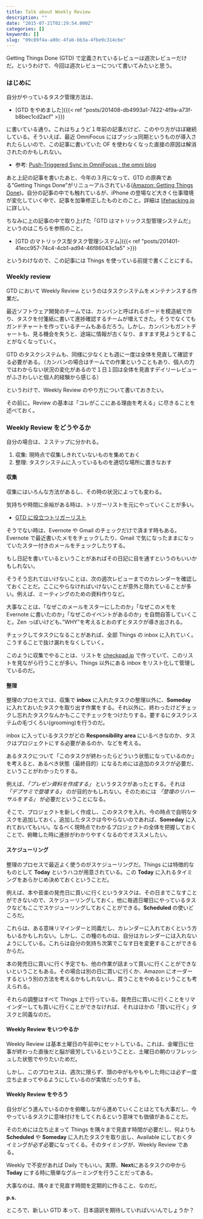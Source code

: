 ```yaml
---
title: Talk about Weekly Review
description: ""
date: "2015-07-21T02:29:54.000Z"
categories: []
keywords: []
slug: "09c89f4a-a80c-4fab-bb3a-4fbe9c314c6e"
---
```


Getting Things Done (GTD) で定義されているレビューは週次レビューだけだ。というわけで、今回は週次レビューについて書いてみたいと思う。

### はじめに

自分がやっているタスク管理方法は、

- [GTD をやめました]({{< ref "posts/201408-db4993a1-7422-4f9a-a73f-b8bec1cd2acf" >}})

に書いている通り。これはちょうど１年前の記事だけど、このやり方がほぼ継続している。そういえば、最近 OmniFocus にはプッシュ同期というものが導入されたらしいので、この記事に書いていた OF を使わなくなった直接の原因は解消されたのかもしれない。

- 参考: [Push-Triggered Sync in OmniFocus : the omni blog](https://www.omnigroup.com/blog/push-triggered-sync-in-omnifocus)

あと上記の記事を書いたあと、今年の３月になって、GTD の原典である”Getting Things Done”がリニューアルされている([Amazon: Getting Things Done](http://www.amazon.co.jp/dp/B00KWG9M2E/))。自分の記事の中でも触れているが、iPhone の登場など大きく仕事環境が変化していく中で、記事を加筆修正したものとのこと。詳細は [lifehacking.jp](http://lifehacking.jp/2015/06/updating-gtd/) に詳しい。

ちなみに上の記事の中で取り上げた「GTD はマトリックス型管理システムだ」というのはこちらを参照のこと。

- [GTD のマトリックス型タスク管理システム]({{< ref "posts/201401-41ecc957-74c4-4cb1-ad94-46f86043c1a5" >}})

というわけなので、この記事には Things を使っている前提で書くことにする。

### Weekly review

GTD において Weekly Review というのはタスクシステムをメンテナンスする作業だ。

最近ソフトウェア開発のチームでは、カンバンと呼ばれるボードを模造紙で作り、タスクを付箋紙に書いて進捗確認するチームが増えてきた。そうでなくてもガンドチャートを作っているチームもあるだろう。しかし、カンバンもガントチャートも、見る機会を失うと、途端に情報が古くなり、ますます見ようとすることがなくなっていく。

GTD のタスクシステムも、同様に少なくとも週に一度は全体を見直して確認する必要がある。（カンバンの場合はチームでの作業ということもあり、個人の力ではわからない状況の変化があるので１日１回は全体を見直すデイリーレビューがふさわしいと個人的経験から感じる）

というわけで、Weekly Review のやり方について書いておきたい。

その前に。Review の基本は「コレがここにある理由を考える」に尽きることを述べておく。

### Weekly Review をどうやるか

自分の場合は、２ステップに分かれる。

1.  収集: 現時点で収集しきれていないものを集めておく
2.  整理: タスクシステムに入っているものを適切な場所に置きなおす

#### 収集

収集にはいろんな方法があるし、その時の状況によっても変わる。

気持ちや時間に余裕がある時は、トリガーリストを元にやっていくことが多い。

- [GTD に役立つトリガーリスト](http://www.itmedia.co.jp/bizid/articles/0607/14/news064.html)

そうでない時は、Evernote や Gmail のチェックだけで済ます時もある。Evernote で最近書いたメモをチェックしたり、Gmail で気になったままになっていたスター付きのメールをチェックしたりする。

もし日記を書いているということがあればその日記に目を通すというのもいいかもしれない。

そうそう忘れてはいけないことは、次の週次レビューまでのカレンダーを確認しておくことだ。ここにやらなければいけないことが意外と隠れていることが多い。例えば、ミーティングのための資料作りなど。

大事なことは、「なぜこのメールをスターにしたのか」「なぜこのメモを Evernote に書いたのか」「なぜこのイベントがあるのか」を自問自答していくこと。Zen っぽいけども、”WHY”を考えるとおのずとタスクが導き出される。

チェックしてタスクになることがあれば、全部 Things の inbox に入れていく。こうすることで抜け漏れをなくしていく。

このように収集でやることは、リストを [checkpad.jp](http://www.checkpad.jp/) で作っていて、このリストを見ながら行うことが多い。Things 以外にある inbox をリスト化して管理しているのだ。

#### 整理

整理のプロセスでは、収集で **inbox** に入れたタスクの整理以外に、**Someday** に入れておいたタスクを取り出す作業をする。それ以外に、終わったけどチェックし忘れたタスクなんかもここでチェックをつけたりする。要するにタスクシステムの毛づくろい(grooming)を行うのだ。

inbox に入っているタスクがどの **Responsibility area** にいるべきなのか、タスクはプロジェクトにする必要があるのか、などを考える。

あるタスクについて「このタスクが終わったらどういう状態になっているのか」を考えると、あるべき状態（最終目的）になるためには追加のタスクが必要だ、ということがわかったりする。

例えば、_「プレゼン資料を作成する」_ というタスクがあったとする。それは _「デブサミで登壇する」_ のが目的かもしれない。そのためには _「登壇のリハーサルをする」_ が必要だということになる。

そこで、プロジェクトを新しく作成し、このタスクを入れ、今の時点で自明なタスクを追加しておく。追加したタスクは今やらないのであれば、**Someday** に入れておいてもいい。なるべく現時点でわかるプロジェクトの全体を把握しておくことで、俯瞰した時に進捗がわかりやすくなるのでオススメしたい。

#### スケジューリング

整理のプロセスで最近よく使うのがスケジューリングだ。Things には特徴的なものとして **Today** というハコが用意されている。この **Today** に入れるタイミングをあらかじめ決めておくということだ。

例えば、本や音楽の発売日に買いに行くというタスクは、その日までこなすことができないので、スケジューリングしておく。他に毎週日曜日にやっているタスクなどもここでスケジューリングしておくことができる。**Scheduled** の使いどころだ。

これらは、ある意味リマインダーと同義だし、カレンダーに入れておくという方もいるかもしれない。しかし、この種のものは、自分はカレンダーには入れないようにしている。これらは自分の気持ち次第でこなす日を変更することができるからだ。

本の発売日に買いに行く予定でも、他の作業が詰まって買いに行くことができないということもある。その場合は別の日に買いに行くか、Amazon にオーダーするという別の方法を考えるかもしれないし、買うことをやめるということも考えられる。

それらの調整はすべて Things 上で行っている。発売日に買いに行くことをリマインダーしても買いに行くことができなければ、それはほかの「買いに行く」タスクと同義なのだ。

#### Weekly Review をいつやるか

Weekly Review は基本土曜日の午前中にセットしている。これは、金曜日に仕事が終わった直後だと脳が疲労しているということと、土曜日の朝のリフレッシュした状態でやりたいためだ。

しかし、このプロセスは、週次に限らず、頭の中がもやもやした時には必ず一度立ち止まってやるようにしているのが実情だったりする。

#### Weekly Review をやろう

自分がどう進んでいるのかを俯瞰しながら進めていくことはとても大事だし、今やっているタスクに意味付けをしてくれるという意味でも価値があることだ。

そのためには立ち止まって Things を隅々まで見直す時間が必要だし、何よりも **Scheduled** や **Someday** に入れたタスクを取り出し、Available にしておくタイミングが必ず必要になってくる。そのタイミングが、Weekly Review である。

Weekly で不安があれば Daily でもいい。実際、**Next**にあるタスクの中から**Today** にする時に簡単なグルーミングを行うことだってある。

大事なのは、隅々まで見直す時間を定期的に作ること、なのだ。

**p.s.**

ところで、新しい GTD 本って、日本語訳を期待していればいいんでしょうか？
